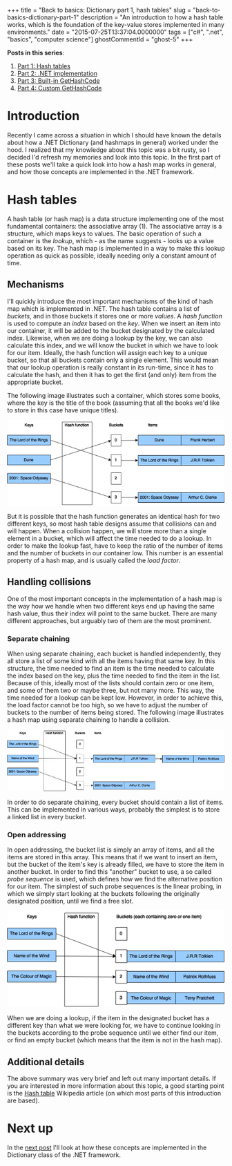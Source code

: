 +++
title = "Back to basics: Dictionary part 1, hash tables"
slug = "back-to-basics-dictionary-part-1"
description = "An introduction to how a hash table works, which is the foundation of the key-value stores implemented in many environments."
date = "2015-07-25T13:37:04.0000000"
tags = ["c#", ".net", "basics", "computer science"]
ghostCommentId = "ghost-5"
+++

**Posts in this series**:

1. [Part 1: Hash tables](/back-to-basics-dictionary-part-1)
2. [Part 2: .NET implementation](/back-to-basics-dictionary-part-2-net-implementation)
3. [Part 3: Built-in GetHashCode](/back-to-basics-dictionary-part-3-built-in-gethashcode)
4. [Part 4: Custom GetHashCode](/back-to-basics-dictionary-part-4-custom-gethashcode)

# Introduction

Recently I came across a situation in which I should have known the details about how a .NET Dictionary (and hashmaps in general) worked under the hood.
I realized that my knowledge about this topic was a bit rusty, so I decided I'd refresh my memories and look into this topic.
In the first part of these posts we'll take a quick look into how a hash map works in general, and how those concepts are implemented in the .NET framework.

# Hash tables

A hash table (or hash map) is a data structure implementing one of the most fundamental containers: the associative array (1). The associative array is a structure, which maps keys to values. The basic operation of such a container is the *lookup*, which - as the name suggests - looks up a value based on its key.
The hash map is implemented in a way to make this lookup operation as quick as possible, ideally needing only a constant amount of time.

## Mechanisms

I'll quickly introduce the most important mechanisms of the kind of hash map which is implemented in .NET.
The hash table contains a list of *buckets*, and in those buckets it stores one or more *values*. A *hash function* is used to compute an *index* based on the *key*. When we insert an item into our container, it will be added to the bucket designated by the calculated index.
Likewise, when we are doing a lookup by the key, we can also calculate this index, and we will know the bucket in which we have to look for our item.
Ideally, the hash function will assign each key to a unique bucket, so that all buckets contain only a single element. This would mean that our lookup operation is really constant in its run-time, since it has to calculate the hash, and then it has to get the first (and only) item from the appropriate bucket.

The following image illustrates such a container, which stores some books, where the key is the title of the book (assuming that all the books we'd like to store in this case have unique titles).

![Structure of a basic hash map](/images/2015/07/Basic-hash-map.png)

But it is possible that the hash function generates an identical hash for two different keys, so most hash table designs assume that collisions can and will happen.
When a collision happen, we will store more than a single element in a bucket, which will affect the time needed to do a lookup. In order to make the lookup fast, have to keep the ratio of the number of items and the number of buckets in our container low. This number is an essential property of a hash map, and is usually called the *load factor*.

## Handling collisions

One of the most important concepts in the implementation of a hash map is the way how we handle when two different keys end up having the same hash value, thus their index will point to the same bucket.
There are many different approaches, but arguably two of them are the most prominent.

### Separate chaining

When using separate chaining, each bucket is handled independently, they all store a list of some kind with all the items having that same key. In this structure, the time needed to find an item is the time needed to calculate the index based on the key, plus the time needed to find the item in the list.
Because of this, ideally most of the lists should contain zero or one item, and some of them two or maybe three, but not many more. This way, the time needed for a lookup can be kept low. However, in order to achieve this, the load factor cannot be too high, so we have to adjust the number of buckets to the number of items being stored.
The following image illustrates a hash map using separate chaining to handle a collision.

![Separate chaining with one collision](/images/2015/07/Hash-map-sep-chaining.png)

In order to do separate chaining, every bucket should contain a list of items. This can be implemented in various ways, probably the simplest is to store a linked list in every bucket.

### Open addressing

In open addressing, the bucket list is simply an array of items, and all the items are stored in this array. This means that if we want to insert an item, but the bucket of the item's key is already filled, we have to store the item in another bucket.
In order to find this "another" bucket to use, a so called *probe sequence* is used, which defines how we find the alternative position for our item. The simplest of such probe sequences is the linear probing, in which we simply start looking at the buckets following the originally designated position, until we find a free slot.

![Open addressing with one collision](/images/2015/07/Hash-map-open-addressing.png)

When we are doing a lookup, if the item in the designated bucket has a different key than what we were looking for, we have to continue looking in the buckets according to the probe sequence until we either find our item, or find an empty bucket (which means that the item is not in the hash map).

## Additional details

The above summary was very brief and left out many important details. If you are interested in more information about this topic, a good starting point is the [Hash table](https://en.wikipedia.org/wiki/Hash_table) Wikipedia article (on which most parts of this introduction are based).

# Next up

In the [next post](/back-to-basics-dictionary-part-2-net-implementation) I'll look at how these concepts are implemented in the Dictionary class of the .NET framework.
